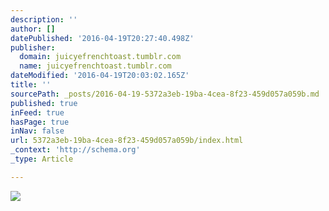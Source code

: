 ```yaml
---
description: ''
author: []
datePublished: '2016-04-19T20:27:40.498Z'
publisher:
  domain: juicyefrenchtoast.tumblr.com
  name: juicyefrenchtoast.tumblr.com
dateModified: '2016-04-19T20:03:02.165Z'
title: ''
sourcePath: _posts/2016-04-19-5372a3eb-19ba-4cea-8f23-459d057a059b.md
published: true
inFeed: true
hasPage: true
inNav: false
url: 5372a3eb-19ba-4cea-8f23-459d057a059b/index.html
_context: 'http://schema.org'
_type: Article

---
```

![](http://40.media.tumblr.com/tumblr_lraifnUOst1qin5njo1_500.jpg)
